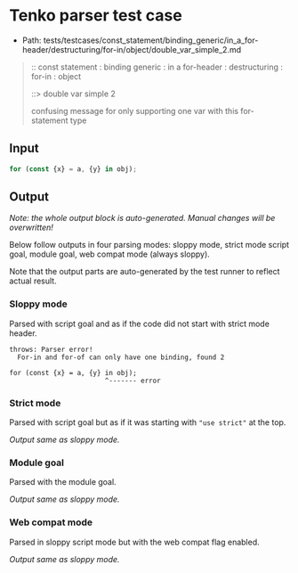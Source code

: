 # Tenko parser test case

- Path: tests/testcases/const_statement/binding_generic/in_a_for-header/destructuring/for-in/object/double_var_simple_2.md

> :: const statement : binding generic : in a for-header : destructuring : for-in : object
>
> ::> double var simple 2
>
> confusing message for only supporting one var with this for-statement type

## Input

`````js
for (const {x} = a, {y} in obj);
`````

## Output

_Note: the whole output block is auto-generated. Manual changes will be overwritten!_

Below follow outputs in four parsing modes: sloppy mode, strict mode script goal, module goal, web compat mode (always sloppy).

Note that the output parts are auto-generated by the test runner to reflect actual result.

### Sloppy mode

Parsed with script goal and as if the code did not start with strict mode header.

`````
throws: Parser error!
  For-in and for-of can only have one binding, found 2

for (const {x} = a, {y} in obj);
                        ^------- error
`````

### Strict mode

Parsed with script goal but as if it was starting with `"use strict"` at the top.

_Output same as sloppy mode._

### Module goal

Parsed with the module goal.

_Output same as sloppy mode._

### Web compat mode

Parsed in sloppy script mode but with the web compat flag enabled.

_Output same as sloppy mode._
